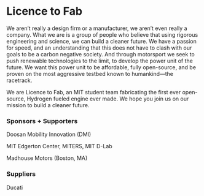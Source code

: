 # Licence to Fab

We aren’t really a design firm or a manufacturer, we aren’t even really a company. What we are is a group of people who believe that using rigorous engineering and science, we can build a cleaner future. We have a passion for speed, and an understanding that this does not have to clash with our goals to be a carbon negative society. And through motorsport we seek to push renewable technologies to the limit, to develop the power unit of the future. We want this power unit to be affordable, fully open-source, and be proven on the most aggressive testbed known to humankind—the racetrack.

We are Licence to Fab, an MIT student team fabricating the first ever open-source, Hydrogen fueled engine ever made. We hope you join us on our mission to build a cleaner future.

### Sponsors + Supporters
Doosan Mobility Innovation (DMI)

MIT Edgerton Center, MITERS, MIT D-Lab

Madhouse Motors (Boston, MA)

### Suppliers
Ducati


